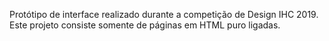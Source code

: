 Protótipo de interface realizado durante a competição de Design IHC 2019. Este projeto consiste somente de páginas em HTML puro ligadas.

